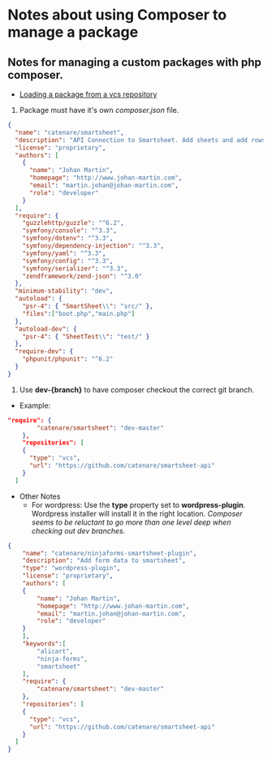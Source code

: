 # Notes about using Composer to manage a package
## Notes for managing a custom packages with php composer. 
* [Loading a package from a vcs repository](https://getcomposer.org/doc/05-repositories.md#loading-a-package-from-a-vcs-repository)
1. Package must have it's own *composer.json* file.
```json
{
  "name": "catenare/smartsheet",
  "description": "API Connection to Smartsheet. Add sheets and add rows",
  "license": "proprietary",
  "authors": [
    {
      "name": "Johan Martin",
      "homepage": "http://www.johan-martin.com",
      "email": "martin.johan@johan-martin.com",
      "role": "developer"
    }
  ],
  "require": {
    "guzzlehttp/guzzle": "^6.2",
    "symfony/console": "^3.3",
    "symfony/dotenv": "^3.3",
    "symfony/dependency-injection": "^3.3",
    "symfony/yaml": "^3.3",
    "symfony/config": "^3.3",
    "symfony/serializer": "^3.3",
    "zendframework/zend-json": "^3.0"
  },
  "minimum-stability": "dev",
  "autoload": {
    "psr-4": { "SmartSheet\\": "src/" },
    "files":["boot.php","main.php"]
  },
  "autoload-dev": {
    "psr-4": { "SheetTest\\": "test/" }
  },
  "require-dev": {
    "phpunit/phpunit": "^6.2"
  }
}
```
1. Use **dev-{branch}** to have composer checkout the correct git branch.
* Example:
```json
"require": {
        "catenare/smartsheet": "dev-master"
    },
    "repositories": [
    {
      "type": "vcs",
      "url": "https://github.com/catenare/smartsheet-api"
    }
  ]
```
* Other Notes
    *  For wordpress: Use the **type** property set to **wordpress-plugin**. Wordpress installer will install it in the right location. *Composer seems to be reluctant to go more than one level deep when checking out dev branches.*
```json
{
    "name": "catenare/ninjaforms-smartsheet-plugin",
    "description": "Add form data to smartsheet",
    "type": "wordpress-plugin",
    "license": "proprietary",
    "authors": [
    {
        "name": "Johan Martin",
        "homepage": "http://www.johan-martin.com",
        "email": "martin.johan@johan-martin.com",
        "role": "developer"
    }
    ],
    "keywords":[
        "alicart",
        "ninja-forms",
        "smartsheet"
    ],
    "require": {
        "catenare/smartsheet": "dev-master"
    },
    "repositories": [
    {
      "type": "vcs",
      "url": "https://github.com/catenare/smartsheet-api"
    }
  ]
}
```